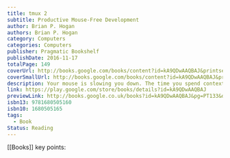 ```yaml
---
title: tmux 2
subtitle: Productive Mouse-Free Development
author: Brian P. Hogan
authors: Brian P. Hogan
category: Computers
categories: Computers
publisher: Pragmatic Bookshelf
publishDate: 2016-11-17
totalPage: 149
coverUrl: http://books.google.com/books/content?id=kA9QDwAAQBAJ&printsec=frontcover&img=1&zoom=1&edge=curl&source=gbs_api
coverSmallUrl: http://books.google.com/books/content?id=kA9QDwAAQBAJ&printsec=frontcover&img=1&zoom=5&edge=curl&source=gbs_api
description: Your mouse is slowing you down. The time you spend context switching between your editor and your consoles eats away at your productivity. Take control of your environment with tmux, a terminal multiplexer that you can tailor to your workflow. With this updated second edition for tmux 2.3, you'll customize, script, and leverage tmux's unique abilities to craft a productive terminal environment that lets you keep your fingers on your keyboard's home row. You have a database console, web server, test runner, and text editor running at the same time, but switching between them and trying to find what you need takes up valuable time and breaks your concentration. By using tmux 2.3, you can improve your productivity and regain your focus. This book will show you how. This second edition includes many features requested by readers, including how to integrate plugins into your workflow, how to integrate tmux with Vim for seamless navigation - oh, and how to use tmux on Windows 10. Use tmux to manage multiple terminal sessions in a single window using only your keyboard. Manage and run programs side by side in panes, and create the perfect development environment with custom scripts so that when you're ready to work, your programs are waiting for you. Manipulate text with tmux's copy and paste buffers, so you can move text around freely between applications. Discover how easy it is to use tmux to collaborate remotely with others, and explore more advanced usage as you manage multiple tmux sessions, add custom scripts into the tmux status line, and integrate tmux with your system. Whether you're an application developer or a system administrator, you'll find many useful tricks and techniques to help you take control of your terminal.
link: https://play.google.com/store/books/details?id=kA9QDwAAQBAJ
previewLink: http://books.google.co.uk/books?id=kA9QDwAAQBAJ&pg=PT133&dq=tmux&hl=&as_pt=BOOKS&cd=5&source=gbs_api
isbn13: 9781680505160
isbn10: 1680505165
tags:
  - Book
Status: Reading
---
```

[[Books]]
key points: